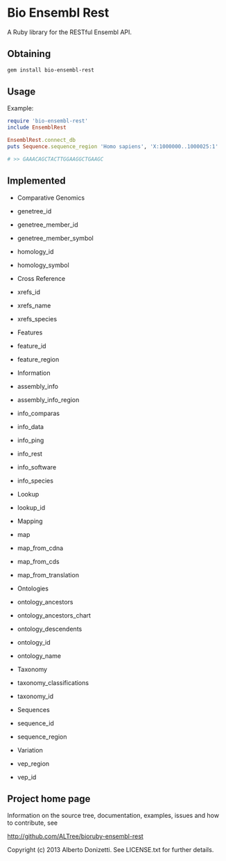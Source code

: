 Bio Ensembl Rest
================

A Ruby library for the RESTful Ensembl API.

Obtaining
---------

```sh
gem install bio-ensembl-rest
```

Usage
-----

Example:

```ruby
require 'bio-ensembl-rest'
include EnsemblRest

EnsemblRest.connect_db
puts Sequence.sequence_region 'Homo sapiens', 'X:1000000..1000025:1'

# >> GAAACAGCTACTTGGAAGGCTGAAGC
```

Implemented
-----------

 * Comparative Genomics
  * genetree_id 
  * genetree_member_id 
  * genetree_member_symbol 
  * homology_id 
  * homology_symbol 

 * Cross Reference
  * xrefs_id 
  * xrefs_name 
  * xrefs_species 

 * Features
  * feature_id 
  * feature_region 

 * Information
  * assembly_info 
  * assembly_info_region 
  * info_comparas 
  * info_data 
  * info_ping 
  * info_rest 
  * info_software 
  * info_species 

 * Lookup
  * lookup_id 

 * Mapping
  * map 
  * map_from_cdna 
  * map_from_cds 
  * map_from_translation 

 * Ontologies
  * ontology_ancestors 
  * ontology_ancestors_chart 
  * ontology_descendents 
  * ontology_id 
  * ontology_name

 * Taxonomy
  * taxonomy_classifications
  * taxonomy_id

 * Sequences
  * sequence_id
  * sequence_region

 * Variation
  * vep_region
  * vep_id

  
## Project home page

Information on the source tree, documentation, examples, issues and
how to contribute, see

  http://github.com/ALTree/bioruby-ensembl-rest


Copyright (c) 2013 Alberto Donizetti. See LICENSE.txt for further details.
